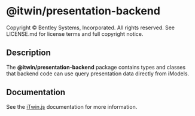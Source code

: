 # @itwin/presentation-backend

Copyright © Bentley Systems, Incorporated. All rights reserved. See LICENSE.md for license terms and full copyright notice.

## Description

The __@itwin/presentation-backend__ package contains types and classes that backend code
can use query presentation data directly from iModels.

## Documentation

See the [iTwin.js](https://www.itwinjs.org) documentation for more information.
